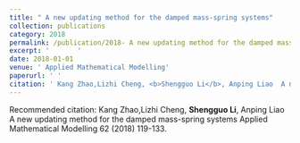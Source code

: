 ```yaml
---
title: " A new updating method for the damped mass-spring systems"
collection: publications
category: 2018
permalink: /publication/2018- A new updating method for the damped mass-spring systems
excerpt: '       '
date: 2018-01-01
venue: ' Applied Mathematical Modelling'
paperurl: ' '
citation: ' Kang Zhao,Lizhi Cheng, <b>Shengguo Li</b>, Anping Liao  A new updating method for the damped mass-spring systems Applied Mathematical Modelling 62 (2018) 119-133. '
---
```



Recommended citation:  Kang Zhao,Lizhi Cheng, <b>Shengguo Li</b>, Anping Liao  A new updating method for the damped mass-spring systems Applied Mathematical Modelling 62 (2018) 119-133. 